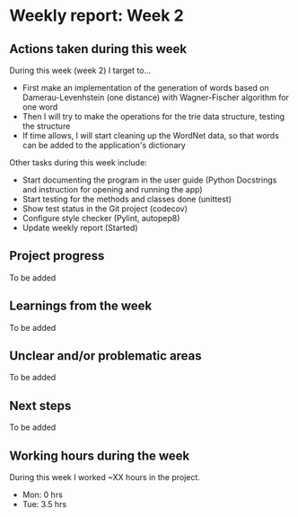 # Weekly report: Week 2

## Actions taken during this week

During this week (week 2) I target to...
* First make an implementation of the generation of words based on Damerau-Levenhstein (one distance) with Wagner-Fischer algorithm for one word
* Then I will try to make the operations for the trie data structure, testing the structure
* If time allows, I will start cleaning up the WordNet data, so that words can be added to the application's dictionary

Other tasks during this week include:
* Start documenting the program in the user guide (Python Docstrings and instruction for opening and running the app)
* Start testing for the methods and classes done (unittest)
* Show test status in the Git project (codecov)
* Configure style checker (Pylint, autopep8)
* Update weekly report (Started)

## Project progress

To be added

## Learnings from the week

To be added

## Unclear and/or problematic areas

To be added 

## Next steps

To be added 

## Working hours during the week

During this week I worked ~XX hours in the project.
* Mon: 0 hrs
* Tue: 3.5 hrs
